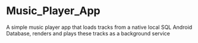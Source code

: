 # Music_Player_App
A simple music player app that loads tracks from a native local SQL Android Database, renders and plays these tracks as a background service
